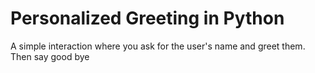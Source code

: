 # Personalized Greeting in Python

A simple interaction where you ask for the user's name and greet them. Then say good bye